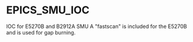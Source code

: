 # EPICS_SMU_IOC
IOC for E5270B and B2912A SMU 
A "fastscan" is included for the E5270B and is used for gap burning.
